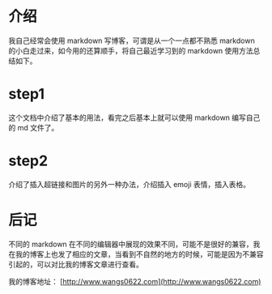 # 介绍

我自己经常会使用 markdown 写博客，可谓是从一个一点都不熟悉 markdown 的小白走过来，如今用的还算顺手，将自己最近学习到的 markdown 使用方法总结如下。

# step1

这个文档中介绍了基本的用法，看完之后基本上就可以使用 markdown 编写自己的 md 文件了。

# step2

介绍了插入超链接和图片的另外一种办法，介绍插入 emoji 表情，插入表格。

# 后记

不同的 markdown 在不同的编辑器中展现的效果不同，可能不是很好的兼容，我在我的博客上也发了相应的文章，当看到不自然的地方的时候，可能是因为不兼容引起的，可以对比我的博客文章进行查看。

我的博客地址： [http://www.wangs0622.com](http://www.wangs0622.com)